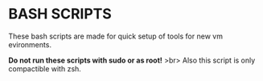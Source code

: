 # BASH SCRIPTS
These bash scripts are made for quick setup of tools for new vm evironments. <br>

**Do not run these scripts with sudo or as root!** >br>
Also this script is only compactible with zsh.